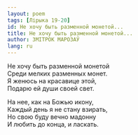 ```yaml
---
layout: poem
tags: [Лірыка 19-20]
id: Не хочу быть разменной монетой...
title: Не хочу быть разменной монетой...
author: ЗМІТРОК МАРОЗАЎ
lang: ru
---
```



Не хочу быть разменной монетой  
Среди мелких разменных монет.  
Я женюсь на красавице этой,  
Подарю ей души своей свет.  

На нее, как на Божью икону,  
Каждый день я не стану взирать,  
Но свою буду вечно мадонну  
И любить до конца, и ласкать.  
